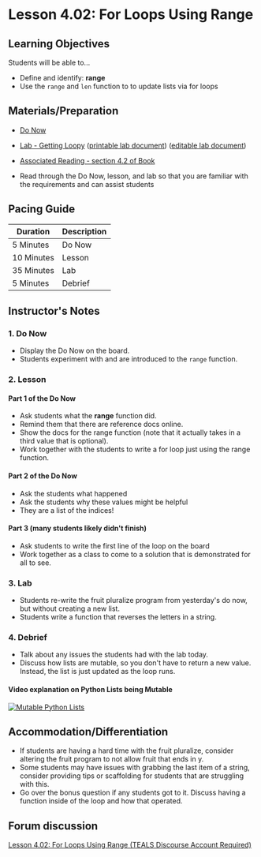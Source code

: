 # Lesson 4.02: For Loops Using Range

## Learning Objectives

Students will be able to...

* Define and identify: **range**
* Use the `range` and `len` function to to update lists via for loops

## Materials/Preparation

* [Do Now]
* [Lab - Getting Loopy] ([printable lab document]) ([editable lab document])

* [Associated Reading - section 4.2 of Book](https://tealsk12.gitbook.io/intro-cs-2/readings#4-2)
* Read through the Do Now, lesson, and lab so that you are familiar with the requirements and can assist students

## Pacing Guide

| **Duration**   | **Description** |
| ---------- | ----------- |
| 5 Minutes  | Do Now      |
| 10 Minutes | Lesson      |
| 35 Minutes | Lab         |
| 5 Minutes | Debrief     |

## Instructor's Notes

### 1. Do Now

* Display the Do Now on the board.
* Students experiment with and are introduced to the `range` function.

### 2. Lesson

#### Part 1 of the Do Now

* Ask students what the **range** function did.
* Remind them that there are reference docs online.
* Show the docs for the range function (note that it actually takes in a third value that is optional).
* Work together with the students to write a for loop just using the range function.

#### Part 2 of the Do Now

* Ask the students what happened
* Ask the students why these values might be helpful
* They are a list of the indices!

#### Part 3 (many students likely didn't finish)

* Ask students to write the first line of the loop on the board
* Work together as a class to come to a solution that is demonstrated for all to see.

### 3. Lab

* Students re-write the fruit pluralize program from yesterday's do now, but without creating a new list.
* Students write a function that reverses the letters in a string.

### 4. Debrief

* Talk about any issues the students had with the lab today.
* Discuss how lists are mutable, so you don't have to return a new value. Instead, the list is just updated as the loop runs.

#### Video explanation on Python Lists being Mutable

[![Mutable Python Lists](https://img.youtube.com/vi/_y3PqL4lIzw/0.jpg)](https://youtu.be/_y3PqL4lIzw?t=181)

## Accommodation/Differentiation

* If students are having a hard time with the fruit pluralize, consider altering the fruit program to not allow fruit that ends in y.
* Some students may have issues with grabbing the last item of a string, consider providing tips or scaffolding for students that are struggling with this.
* Go over the bonus question if any students got to it. Discuss having a function inside of the loop and how that operated.

## Forum discussion

[Lesson 4.02: For Loops Using Range (TEALS Discourse Account Required)](https://forums.tealsk12.org/c/unit-4-looping/lesson-4-02-for-loops-nested-loops)

[Do Now]: do_now.md
[Lab - Getting Loopy]: lab.md
[printable lab document]: https://github.com/TEALSK12/2nd-semester-introduction-to-computer-science/raw/master/units/4_unit/02_lesson/lab.pdf
[editable lab document]: https://github.com/TEALSK12/2nd-semester-introduction-to-computer-science/raw/master/units/4_unit/02_lesson/lab.docx
